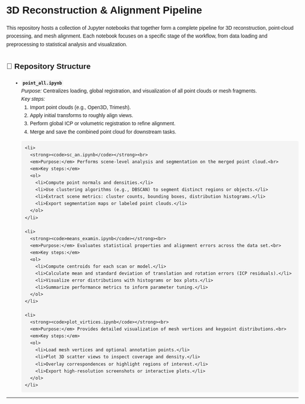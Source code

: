 <!DOCTYPE html>
<html lang="en">
<head>
  <meta charset="UTF-8">
  <title>3D Reconstruction & Alignment Pipeline</title>
  <style>
    body { font-family: Arial, sans-serif; line-height: 1.6; padding: 20px; max-width: 800px; margin: auto; }
    h1 { font-size: 2em; margin-bottom: 0.25em; }
    h2 { font-size: 1.5em; margin-top: 1.5em; }
    ul { margin-left: 1.2em; }
    code { background: #f4f4f4; padding: 2px 4px; border-radius: 4px; }
    pre { background: #f4f4f4; padding: 10px; overflow-x: auto; border-radius: 4px; }
  </style>
</head>
<body>

  <h1>3D Reconstruction & Alignment Pipeline</h1>
  <p>This repository hosts a collection of Jupyter notebooks that together form a complete pipeline for 3D reconstruction, point-cloud processing, and mesh alignment. Each notebook focuses on a specific stage of the workflow, from data loading and preprocessing to statistical analysis and visualization.</p>

  <h2>📂 Repository Structure</h2>
  <ul>
    <li>
      <strong><code>point_all.ipynb</code></strong><br>
      <em>Purpose:</em> Centralizes loading, global registration, and visualization of all point clouds or mesh fragments.<br>
      <em>Key steps:</em>
      <ol>
        <li>Import point clouds (e.g., Open3D, Trimesh).</li>
        <li>Apply initial transforms to roughly align views.</li>
        <li>Perform global ICP or volumetric registration to refine alignment.</li>
        <li>Merge and save the combined point cloud for downstream tasks.</li>
      </ol>
    </li>

    <li>
      <strong><code>sc_an.ipynb</code></strong><br>
      <em>Purpose:</em> Performs scene-level analysis and segmentation on the merged point cloud.<br>
      <em>Key steps:</em>
      <ol>
        <li>Compute point normals and densities.</li>
        <li>Use clustering algorithms (e.g., DBSCAN) to segment distinct regions or objects.</li>
        <li>Extract scene metrics: cluster counts, bounding boxes, distribution histograms.</li>
        <li>Export segmentation maps or labeled point clouds.</li>
      </ol>
    </li>

    <li>
      <strong><code>means_examin.ipynb</code></strong><br>
      <em>Purpose:</em> Evaluates statistical properties and alignment errors across the data set.<br>
      <em>Key steps:</em>
      <ol>
        <li>Compute centroids for each scan or model.</li>
        <li>Calculate mean and standard deviation of translation and rotation errors (ICP residuals).</li>
        <li>Visualize error distributions with histograms or box plots.</li>
        <li>Summarize performance metrics to inform parameter tuning.</li>
      </ol>
    </li>

    <li>
      <strong><code>plot_virtices.ipynb</code></strong><br>
      <em>Purpose:</em> Provides detailed visualization of mesh vertices and keypoint distributions.<br>
      <em>Key steps:</em>
      <ol>
        <li>Load mesh vertices and optional annotation points.</li>
        <li>Plot 3D scatter views to inspect coverage and density.</li>
        <li>Overlay correspondences or highlight regions of interest.</li>
        <li>Export high-resolution screenshots or interactive plots.</li>
      </ol>
    </li>
  </ul>

 



 
 

  <hr>

</body>
</html>
